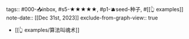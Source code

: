 tags:: #000-📥inbox, #s5-★★★★★, #p1-🫐seed-种子, #[[👆 examples]] 
note-date:: [[Dec 31st, 2023]]
exclude-from-graph-view:: true

- [[👆 examples/算法叫魂术]]